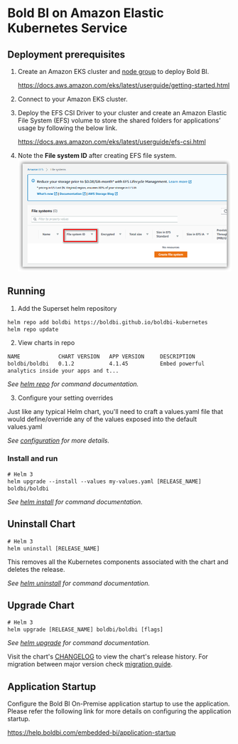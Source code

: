 # Bold BI on Amazon Elastic Kubernetes Service

## Deployment prerequisites

1. Create an Amazon EKS cluster and [node group](https://docs.aws.amazon.com/eks/latest/userguide/eks-compute.html) to deploy Bold BI.

   https://docs.aws.amazon.com/eks/latest/userguide/getting-started.html 

2. Connect to your Amazon EKS cluster.

3. Deploy the EFS CSI Driver to your cluster and create an Amazon Elastic File System (EFS) volume to store the shared folders for applications’ usage by following the below link.

   https://docs.aws.amazon.com/eks/latest/userguide/efs-csi.html 

4. Note the **File system ID** after creating EFS file system.
![AWS EFS](images/aws-efs.png)

## Running

1. Add the Superset helm repository

```console
helm repo add boldbi https://boldbi.github.io/boldbi-kubernetes
helm repo update
```

2. View charts in repo

```console
NAME            CHART VERSION   APP VERSION     DESCRIPTION
boldbi/boldbi   0.1.2           4.1.45          Embed powerful analytics inside your apps and t...
```

_See [helm repo](https://helm.sh/docs/helm/helm_repo/) for command documentation._

3. Configure your setting overrides

Just like any typical Helm chart, you'll need to craft a values.yaml file that would define/override any of the values exposed into the default values.yaml

_See [configuration](configuration.md) for more details._

### Install and run

```console
# Helm 3
helm upgrade --install --values my-values.yaml [RELEASE_NAME] boldbi/boldbi
```

_See [helm install](https://helm.sh/docs/helm/helm_install/) for command documentation._

## Uninstall Chart

```console
# Helm 3
helm uninstall [RELEASE_NAME]
```

This removes all the Kubernetes components associated with the chart and deletes the release.

_See [helm uninstall](https://helm.sh/docs/helm/helm_uninstall/) for command documentation._

## Upgrade Chart

```console
# Helm 3
helm upgrade [RELEASE_NAME] boldbi/boldbi [flags]
```

_See [helm upgrade](https://helm.sh/docs/helm/helm_upgrade/) for command documentation._

Visit the chart's [CHANGELOG](./CHANGELOG.md) to view the chart's release history.
For migration between major version check [migration guide](#migration-guide).

## Application Startup

Configure the Bold BI On-Premise application startup to use the application. Please refer the following link for more details on configuring the application startup.
    
https://help.boldbi.com/embedded-bi/application-startup